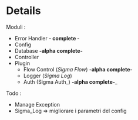# Details #

Moduli :
  * Error Handler **- complete -**
  * Config
  * Database **-alpha complete-**
  * Controller
  * Plugin
    * Flow Control (_Sigma Flow_) **-alpha complete-**
    * Logger (_Sigma Log_)
    * Auth (Sigma Auth_) **-alpha complete-**_

Todo :
  * Manage Exception
  * Sigma\_Log => migliorare i parametri del config